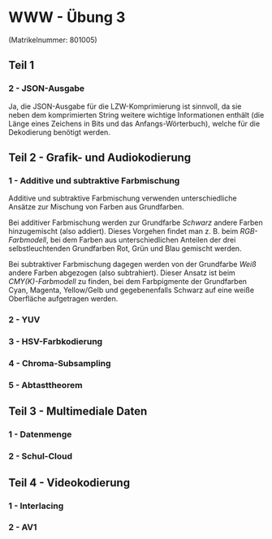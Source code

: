 # WWW - Übung 3
(Matrikelnummer: 801005)
## Teil 1
### 2 - JSON-Ausgabe
Ja, die JSON-Ausgabe für die LZW-Komprimierung ist sinnvoll, da sie neben dem komprimierten String weitere wichtige Informationen enthält (die Länge eines Zeichens in Bits und das Anfangs-Wörterbuch), welche für die Dekodierung benötigt werden.

## Teil 2 - Grafik- und Audiokodierung
### 1 - Additive und subtraktive Farbmischung
Additive und subtraktive Farbmischung verwenden unterschiedliche Ansätze zur Mischung von Farben aus Grundfarben. 

Bei additiver Farbmischung werden zur Grundfarbe *Schwarz* andere Farben hinzugemischt (also addiert). Dieses Vorgehen findet man z. B. beim *RGB-Farbmodell*, bei dem Farben aus unterschiedlichen Anteilen der drei selbstleuchtenden Grundfarben Rot, Grün und Blau gemischt werden.

Bei subtraktiver Farbmischung dagegen werden von der Grundfarbe *Weiß* andere Farben abgezogen (also subtrahiert). Dieser Ansatz ist beim *CMY(K)-Farbmodell* zu finden, bei dem Farbpigmente der Grundfarben Cyan, Magenta, Yellow/Gelb und gegebenenfalls Schwarz auf eine weiße Oberfläche aufgetragen werden.
### 2 - YUV
### 3 - HSV-Farbkodierung
### 4 - Chroma-Subsampling
### 5 - Abtasttheorem

## Teil 3 - Multimediale Daten
### 1 - Datenmenge
### 2 - Schul-Cloud

## Teil 4 - Videokodierung
### 1 - Interlacing
### 2 - AV1
<!--stackedit_data:
eyJoaXN0b3J5IjpbNTYzOTUyNTg1LC0xMTE5MzYyOTQzLC0xOD
MxMTU0Njc0XX0=
-->